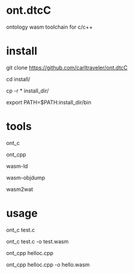 # ont.dtcC
ontology wasm toolchain for c/c++



# install

git clone https://github.com/carltraveler/ont.dtcC

cd install/

cp -r * install_dir/

export PATH=$PATH:install_dir/bin



# tools

ont_c

ont_cpp

wasm-ld

wasm-objdump

wasm2wat



# usage

ont_c test.c

ont_c test.c -o test.wasm

ont_cpp helloc.cpp 

ont_cpp helloc.cpp -o hello.wasm


